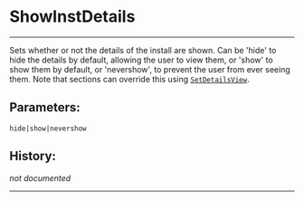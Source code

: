 # ShowInstDetails

---

Sets whether or not the details of the install are shown. Can be 'hide' to hide the details by default, allowing the user to view them, or 'show' to show them by default, or 'nevershow', to prevent the user from ever seeing them. Note that sections can override this using [`SetDetailsView`][1].

## Parameters:

    hide|show|nevershow

## History:

*not documented*

---

[1]: SetDetailsView.md